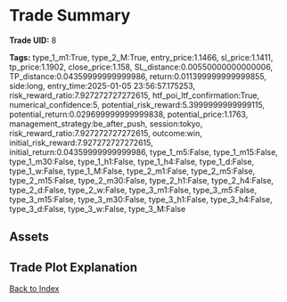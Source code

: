 # Trade Summary

**Trade UID:** 8 

**Tags:** type_1_m1:True, type_2_M:True, entry_price:1.1466, sl_price:1.1411, tp_price:1.1902, close_price:1.158, SL_distance:0.00550000000000006, TP_distance:0.04359999999999986, return:0.011399999999999855, side:long, entry_time:2025-01-05 23:56:57.175253, risk_reward_ratio:7.927272727272615, htf_poi_ltf_confirmation:True, numerical_confidence:5, potential_risk_reward:5.3999999999999115, potential_return:0.029699999999999838, potential_price:1.1763, management_strategy:be_after_push, session:tokyo, risk_reward_ratio:7.927272727272615, outcome:win, initial_risk_reward:7.927272727272615, initial_return:0.04359999999999986, type_1_m5:False, type_1_m15:False, type_1_m30:False, type_1_h1:False, type_1_h4:False, type_1_d:False, type_1_w:False, type_1_M:False, type_2_m1:False, type_2_m5:False, type_2_m15:False, type_2_m30:False, type_2_h1:False, type_2_h4:False, type_2_d:False, type_2_w:False, type_3_m1:False, type_3_m5:False, type_3_m15:False, type_3_m30:False, type_3_h1:False, type_3_h4:False, type_3_d:False, type_3_w:False, type_3_M:False

## Assets

## Trade Plot Explanation


[Back to Index](index.md)
